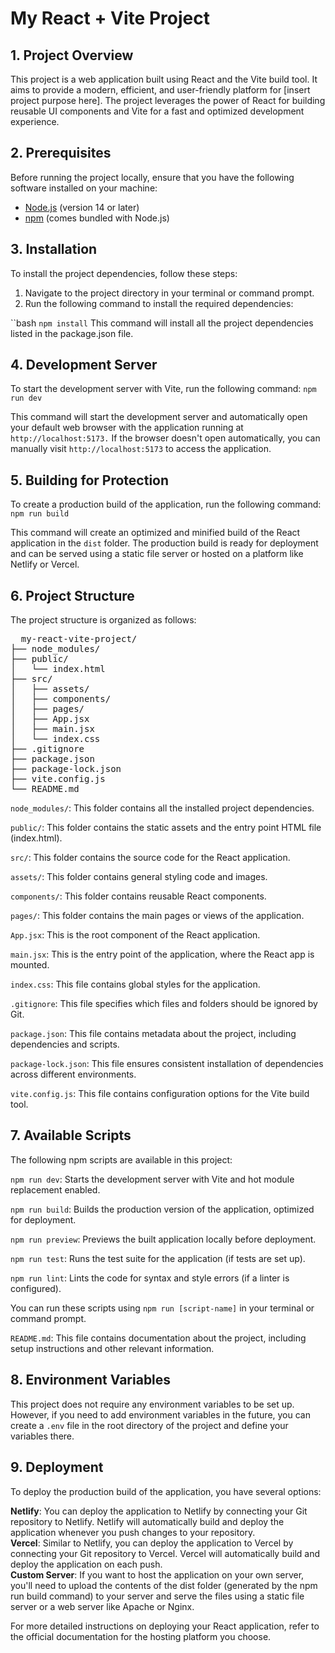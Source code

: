 # My React + Vite Project

## 1. Project Overview

This project is a web application built using React and the Vite build tool. It aims to provide a modern, efficient, and user-friendly platform for [insert project purpose here]. The project leverages the power of React for building reusable UI components and Vite for a fast and optimized development experience.

## 2. Prerequisites

Before running the project locally, ensure that you
have the following software installed on your machine:

- [Node.js](https://nodejs.org/) (version 14 or later)
- [npm](https://www.npmjs.com/) (comes bundled with Node.js)

## 3. Installation

To install the project dependencies, follow these steps:

1. Navigate to the project directory in your terminal or command prompt.
2. Run the following command to install the required dependencies:

  ``bash
  `npm install`
This command will install all the project dependencies listed in the package.json file.

## 4. Development Server
To start the development server with Vite, run the following command:
`npm run dev`

This command will start the development server and automatically open your default web browser with the application running at `http://localhost:5173.`
If the browser doesn't open automatically, you can manually visit `http://localhost:5173` to access the application.

## 5. Building for Protection
To create a production build of the application, run the following command:
`npm run build`

This command will create an optimized and minified build of the React application in the `dist` folder. The production build is ready for deployment and can be served using a static file server or hosted on a platform like Netlify or Vercel.

## 6. Project Structure
The project structure is organized as follows:

<pre>
  my-react-vite-project/
├── node_modules/
├── public/
│   └── index.html
├── src/
│   ├── assets/
│   ├── components/
│   ├── pages/
│   ├── App.jsx
│   ├── main.jsx
│   └── index.css
├── .gitignore
├── package.json
├── package-lock.json
├── vite.config.js
└── README.md
</pre>

`node_modules/`: This folder contains all the installed project dependencies. 

`public/`: This folder contains the static assets and the entry point HTML file (index.html).

`src/`: This folder contains the source code for the React application.

`assets/`: This folder contains general styling code and images. 

`components/`: This folder contains reusable React components.

`pages/`: This folder contains the main pages or views of the application.

`App.jsx`: This is the root component of the React application.

`main.jsx`: This is the entry point of the application, where the React app is mounted.

`index.css`: This file contains global styles for the application.

`.gitignore`: This file specifies which files and folders should be ignored by Git.

`package.json`: This file contains metadata about the project, including dependencies and scripts.

`package-lock.json`: This file ensures consistent installation of dependencies across different environments.

`vite.config.js`: This file contains configuration options for the Vite build tool.

## 7. Available Scripts
The following npm scripts are available in this project:

`npm run dev`: Starts the development server with Vite and hot module replacement enabled. 

`npm run build`: Builds the production version of the application, optimized for deployment.

`npm run preview`: Previews the built application locally before deployment.

`npm run test`: Runs the test suite for the application (if tests are set up).

`npm run lint`: Lints the code for syntax and style errors (if a linter is configured).

You can run these scripts using `npm run [script-name]` in your terminal or command prompt.

`README.md`: This file contains documentation about the project, including setup instructions and other relevant information.

## 8. Environment Variables<br>
This project does not require any environment variables to be set up. However, if you need to add environment variables in the future, you can create a `.env` file in the root directory of the project and define your variables there.

## 9. Deployment
To deploy the production build of the application, you have several options:<br>

**Netlify**: You can deploy the application to Netlify by connecting your Git repository to Netlify. Netlify will automatically build and deploy the application whenever you push changes to your repository.<br>
**Vercel**: Similar to Netlify, you can deploy the application to Vercel by connecting your Git repository to Vercel. Vercel will automatically build and deploy the application on each push.<br>
**Custom Server**: If you want to host the application on your own server, you'll need to upload the contents of the dist folder (generated by the npm run build command) to your server and serve the files using a static file server or a web server like Apache or Nginx.

For more detailed instructions on deploying your React application, refer to the official documentation for the hosting platform you choose.
